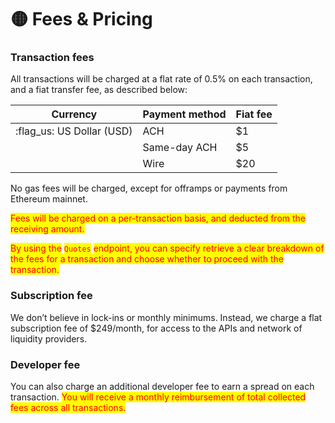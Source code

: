 # 🟡 Fees & Pricing

### Transaction fees&#x20;

All transactions will be charged at a flat rate of 0.5% on each transaction, and a fiat transfer fee, as described below:

| Currency                   | Payment method | Fiat fee |
| -------------------------- | -------------- | -------- |
| :flag\_us: US Dollar (USD) | ACH            | $1       |
|                            | Same-day ACH   | $5       |
|                            | Wire           | $20      |

No gas fees will be charged, except for offramps or payments from Ethereum mainnet.&#x20;

<mark style="color:red;">Fees will be charged on a per-transaction basis, and deducted from the receiving amount.</mark>&#x20;

<mark style="color:red;">By using the</mark> <mark style="color:red;"></mark><mark style="color:red;">`Quotes`</mark> <mark style="color:red;"></mark><mark style="color:red;">endpoint, you can specify retrieve a clear breakdown of the fees for a transaction and choose whether to proceed with the transaction.</mark>&#x20;

&#x20;

### Subscription fee

We don’t believe in lock-ins or monthly minimums. Instead, we charge a flat subscription fee of $249/month, for access to the APIs and network of liquidity providers.

### Developer fee

You can also charge an additional developer fee to earn a spread on each transaction. <mark style="color:red;">You will receive a monthly reimbursement of total collected fees across all transactions.</mark>&#x20;
